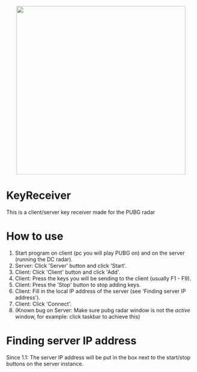<p align="center">
  <img src="https://image.ibb.co/izpnWm/clientserver.png" width=450>
</p>

# KeyReceiver
This is a client/server key receiver made for the PUBG radar

# How to use
1. Start program on client (pc you will play  PUBG on) and on the server (running the DC radar).
2. Server: Click 'Server' button and click 'Start'.
3. Client: Click 'Client' button and click 'Add'.
4. Client: Press the keys you will be sending to the client (usually F1 - F9).
5. Client: Press the 'Stop' button to stop adding keys.
6. Client: Fill in the local IP address of the server (see 'Finding server IP address').
7. Client: Click 'Connect'.
8. (Known bug on Server: Make sure pubg radar window is not the _active_ window, for example: click taskbar to achieve this)

# Finding server IP address
Since 1.1:
The server IP address will be put in the box next to the start/stop buttons on the server instance.
